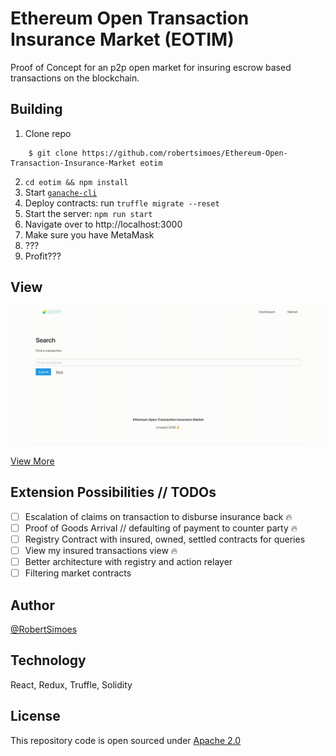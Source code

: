 # Ethereum Open Transaction Insurance Market (EOTIM)

Proof of Concept for an p2p open market for insuring escrow based transactions on the blockchain. 

## Building

1. Clone repo

```
    $ git clone https://github.com/robertsimoes/Ethereum-Open-Transaction-Insurance-Market eotim
```

2. `cd eotim && npm install`
3. Start [`ganache-cli`](https://github.com/trufflesuite/ganache-cli)
4. Deploy contracts:
    run `truffle migrate --reset`
5. Start the server: 
    `npm run start`
6. Navigate over to http://localhost:3000
7. Make sure you have MetaMask
8. ???
9. Profit??? 

## View 

![2](/assets/eotim-ex-2.gif)

[View More](/assets/eotim-ex-1.gif)


## Extension Possibilities // TODOs

- [ ] Escalation of claims on transaction to disburse insurance back 🔥
- [ ] Proof of Goods Arrival // defaulting of payment to counter party 🔥
- [ ] Registry Contract with insured, owned, settled contracts for queries
- [ ] View my insured transactions view 🔥
- [ ] Better architecture with registry and action relayer
- [ ] Filtering market contracts 

## Author

[@RobertSimoes](www.robertsimoes.com)

## Technology

React, Redux, Truffle, Solidity

## License

This repository code is open sourced under [Apache 2.0](https://www.apache.org/licenses/LICENSE-2.0.html)
